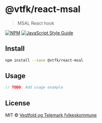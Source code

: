 # @vtfk/react-msal

> MSAL React hook

[![NPM](https://img.shields.io/npm/v/@vtfk/react-msal.svg)](https://www.npmjs.com/package/@vtfk/react-msal) [![JavaScript Style Guide](https://img.shields.io/badge/code_style-standard-brightgreen.svg)](https://standardjs.com)

## Install

```bash
npm install --save @vtfk/react-msal
```

## Usage

```jsx
// TODO: Add usage example

```

## License

MIT © [Vestfold og Telemark fylkeskommune](https://github.com/vtfk)
